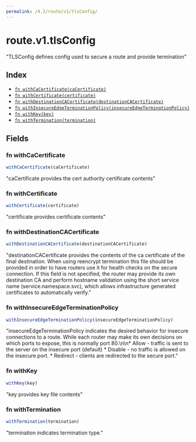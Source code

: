 ```yaml
---
permalink: /4.2/route/v1/tlsConfig/
---
```


# route.v1.tlsConfig

"TLSConfig defines config used to secure a route and provide termination"

## Index

* [`fn withCaCertificate(caCertificate)`](#fn-withcacertificate)
* [`fn withCertificate(certificate)`](#fn-withcertificate)
* [`fn withDestinationCACertificate(destinationCACertificate)`](#fn-withdestinationcacertificate)
* [`fn withInsecureEdgeTerminationPolicy(insecureEdgeTerminationPolicy)`](#fn-withinsecureedgeterminationpolicy)
* [`fn withKey(key)`](#fn-withkey)
* [`fn withTermination(termination)`](#fn-withtermination)

## Fields

### fn withCaCertificate

```ts
withCaCertificate(caCertificate)
```

"caCertificate provides the cert authority certificate contents"

### fn withCertificate

```ts
withCertificate(certificate)
```

"certificate provides certificate contents"

### fn withDestinationCACertificate

```ts
withDestinationCACertificate(destinationCACertificate)
```

"destinationCACertificate provides the contents of the ca certificate of the final destination.  When using reencrypt termination this file should be provided in order to have routers use it for health checks on the secure connection. If this field is not specified, the router may provide its own destination CA and perform hostname validation using the short service name (service.namespace.svc), which allows infrastructure generated certificates to automatically verify."

### fn withInsecureEdgeTerminationPolicy

```ts
withInsecureEdgeTerminationPolicy(insecureEdgeTerminationPolicy)
```

"insecureEdgeTerminationPolicy indicates the desired behavior for insecure connections to a route. While each router may make its own decisions on which ports to expose, this is normally port 80.\n\n* Allow - traffic is sent to the server on the insecure port (default) * Disable - no traffic is allowed on the insecure port. * Redirect - clients are redirected to the secure port."

### fn withKey

```ts
withKey(key)
```

"key provides key file contents"

### fn withTermination

```ts
withTermination(termination)
```

"termination indicates termination type."